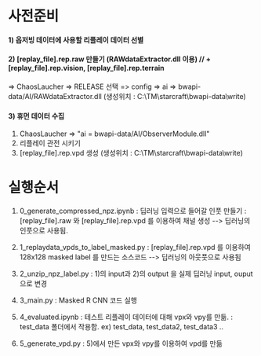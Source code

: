 # 사전준비

#### 1) 옵저빙 데이터에 사용할 리플레이 데이터 선별

#### 2) [replay_file].rep.raw 만들기 (RAWdataExtractor.dll 이용) // + [replay_file].rep.vision, [replay_file].rep.terrain
  => ChaosLaucher => RELEASE 선택 => config => ai => bwapi-data/AI/RAWdataExtractor.dll
   (생성위치 : C:\TM\starcraft\bwapi-data\write\)   

#### 3) 휴먼 데이터 수집
   1) ChaosLaucher => "ai = bwapi-data/AI/ObserverModule.dll"
   2) 리플레이 관전 시키기
   3) [replay_file].rep.vpd 생성
   (생성위치 : C:\TM\starcraft\bwapi-data\write\)


# 실행순서

1) 0_generate_compressed_npz.ipynb   : 딥러닝 입력으로 들어갈 인풋 만들기
    : [replay_file].raw 와 [replay_file].rep.vpd 를 이용하여 채널 생성
   --> 딥러닝의 인풋으로 사용됨.
   
2) 1_replaydata_vpds_to_label_masked.py
    : [replay_file].rep.vpd 를 이용하여 128x128 masked label 를 만드는 소스코드
   --> 딥러닝의 아웃풋으로 사용됨

3) 2_unzip_npz_label.py
   : 1)의 input과 2)의 output 을 실제 딥러닝 input, ouput으로 변경
   
4) 3_main.py
   : Masked R CNN 코드 실행
   
5) 4_evaluated.ipynb
   : 테스트 리플레이 데이터에 대해 vpx와 vpy를 만듦.
   : test_data 폴더에서 작용함. ex) test_data, test_data2, test_data3 .. 
   
6) 5_generate_vpd.py
   : 5)에서 만든 vpx와 vpy를 이용하여 vpd를 만듦
